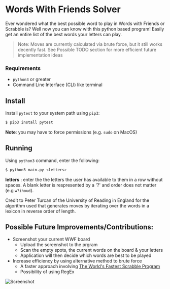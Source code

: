 # Words With Friends Solver
Ever wondered what the best possible word to play in Words with Friends or Scrabble is? Well now you can know with this python based program! Easily get an entire list of the best words your letters can play. 

>Note: Moves are currently calculated via brute force, but it still works decently fast. See Possible TODO section for more efficient future implementation ideas 

### Requirements
  - `python3` or greater
  - Command Line Interface (CLI) like terminal
## Install

 Install `pytest` to your system path using `pip3`:

 ```bash
 $ pip3 install pytest
  ```
 **Note**: you may have to force permissions (e.g. `sudo` on MacOS)
## Running

 Using `python3` command, enter the following:

 ```bash
 $ python3 main.py <letters>
 ```

 **letters** : enter the the letters the user has available to them in a row without spaces. A blank letter is respresented by a '?' and order does not matter (e.g `w?ihoud`).
 
Credit to Peter Turcan of the University of Reading in England for the algorithm used that generates moves by iterating over the words in a lexicon in reverse order of length.
## Possible Future Improvements/Contributions:

- Screenshot your current WWF board
  -  Upload the screenshot to the prgram
  - Scan the empty spots, the current words on the board & your letters
  - Application will then decide which words are best to be played
- Increase efficiency by using alternative method to brute force
  - A faster approach involving [The World's Fastest Scrabble Program](https://www.cs.cmu.edu/afs/cs/academic/class/15451-s06/www/lectures/scrabble.pdf)
  - Possibility of using RegEx

![Screenshot](https://github.com/andr3wV/words_with_friends_solver/blob/main/screenshot.png)
